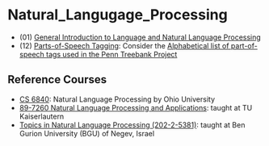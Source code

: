 # Natural_Langugage_Processing

* (01) [General Introduction to Language and Natural Language Processing]()
* (12) [Parts-of-Speech Tagging](): Consider the [Alphabetical list of part-of-speech tags used in the Penn Treebank Project](https://www.ling.upenn.edu/courses/Fall_2003/ling001/penn_treebank_pos.html)


## Reference Courses
* [CS 6840](http://ace.cs.ohio.edu/~razvan/courses/nlp6840/index.html): Natural Language Processing by Ohio University
* [89-7260 Natural Language Processing and Applications](http://nlpa.iupr.com/): taught at TU Kaiserlautern
* [Topics in Natural Language Processing (202-2-5381)](https://www.cs.bgu.ac.il/~elhadad/nlp18.html): taught at Ben Gurion University (BGU) of Negev, Israel
